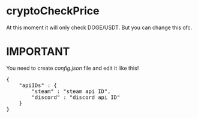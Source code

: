 # cryptoCheckPrice

At this moment it will only check DOGE/USDT. But you can change this ofc.

# IMPORTANT

You need to create *config.json* file and edit it like this!
<br>
<pre>{
	"apiIDs" : {
		"steam" : "steam api ID",
		"discord" : "discord api ID"
	}
}</pre>
